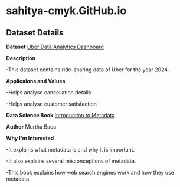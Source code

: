 # sahitya-cmyk.GitHub.io
## Dataset Details

**Dataset** [Uber Data Analytics Dashboard](https://www.kaggle.com/datasets/yashdevladdha/uber-ride-analytics-dashboard)

**Description**

-This dataset contains ride-sharing data of Uber for the year 2024.

**Applicaions and Values**

-Helps analyse cancellation details

-Helps analyse customer satisfaction

**Data Science Book** [Introduction to Metadata](https://www.getty.edu/publications/intrometadata/)

**Author** Murtha Baca

**Why I'm Interested**

-It explains what metadata is and why it is important.

-It also explains several misconceptions of metadata.

-This book explains how web search engines work and how they use metadata.
